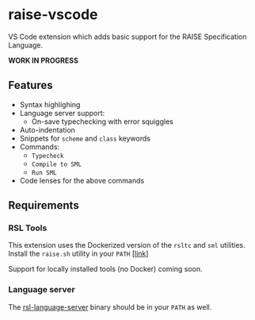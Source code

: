 # raise-vscode

VS Code extension which adds basic support for the RAISE Specification Language.

**WORK IN PROGRESS**

## Features

- Syntax highlighing
- Language server support:
  - On-save typechecking with error squiggles
- Auto-indentation
- Snippets for `scheme` and `class` keywords
- Commands:
  - `Typecheck`
  - `Compile to SML`
  - `Run SML`
- Code lenses for the above commands

## Requirements

### RSL Tools 

This extension uses the Dockerized version of the `rsltc` and `sml` utilities.
Install the `raise.sh` utility in your `PATH` [[link](https://github.com/JakuJ/raise-docker-util)]

Support for locally installed tools (no Docker) coming soon.

### Language server

The [rsl-language-server](https://github.com/JakuJ/rsl-language-server) binary should be in your `PATH` as well.

